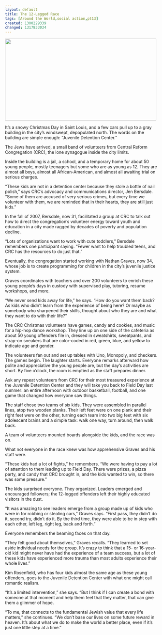 ```yaml
---
layout: default
title: The 12-Legged Race
tags: [Around the World,social action,pt13]
created: 1300229339
changed: 1317833034
---
```

<p>
	<img alt="" src="/files/5433948444_3bb1f3ba83.jpg" style="width: 500px; height: 270px; " /></p>
<p>
	It&rsquo;s a snowy Christmas Day in Saint Louis, and a few cars pull up to a gray building in the city&rsquo;s windswept, depopulated north. The words on the building are simple enough: &ldquo;Juvenile Detention Center.&rdquo;</p>
<p>
	The Jews have arrived, a small band of volunteers from Central Reform Congregation (CRC), the lone synagogue inside the city limits.</p>
<p>
	Inside the building is a jail, a school, and a temporary home for about 50 young people, mostly teenagers but some who are as young as 12. They are almost all boys, almost all African-American, and almost all awaiting trial on serious charges.</p>
<p>
	&ldquo;These kids are not in a detention center because they stole a bottle of nail polish,&rdquo; says CRC&rsquo;s advocacy and communications director, Jen Bersdale. &ldquo;Some of them are accused of very serious crimes, but every time we volunteer with them, we are reminded that in their hearts, they are still just kids.&rdquo;</p>
<p>
	In the fall of 2007, Bersdale, now 31, facilitated a group at CRC to talk out how to direct the congregation&rsquo;s volunteer energy toward youth and education in a city made ragged by decades of poverty and population decline.</p>
<p>
	&ldquo;Lots of organizations want to work with cute toddlers,&rdquo; Bersdale remembers one participant saying. &ldquo;Fewer want to help troubled teens, and CRC has the resources to do just that.&rdquo;</p>
<p>
	Eventually, the congregation started working with Nathan Graves, now 34, whose job is to create programming for children in the city&rsquo;s juvenile justice system.</p>
<p>
	Graves coordinates with teachers and over 200 volunteers to enrich these young people&rsquo;s days in custody with supervised play, tutoring, resume workshops, and more.</p>
<p>
	&ldquo;We never send kids away for life,&rdquo; he says. &ldquo;How do you want them back? As kids who didn&rsquo;t learn from the experience of being here? Or maybe as somebody who sharpened their skills, thought about who they are and what they want to do with their life?&rdquo;</p>
<p>
	The CRC Christmas volunteers have games, candy and cookies, and music for a hip-hop dance workshop. They line up on one side of the cafeteria as about 50 young offenders file in, dressed in sweatshirts, sweatpants, and strap-on sneakers that are color-coded in red, green, blue, and yellow to indicate age and gender.</p>
<p>
	The volunteers fan out and set up tables with Uno, Monopoly, and checkers. The games begin. The laughter starts. Everyone remarks afterward how polite and appreciative the young people are, but the day&rsquo;s activities are short. By five o&rsquo;clock, the room is emptied as the staff prepares dinner.</p>
<p>
	Ask any repeat volunteers from CRC for their most treasured experience at the Juvenile Detention Center and they will take you back to Field Day last summer: an entire afternoon with outdoor basketball, football, and one game that changed how everyone saw things.</p>
<p>
	The staff chose two teams of six kids. They were assembled in parallel lines, atop two wooden planks. Their left feet were on one plank and their right feet were on the other, turning each team into two big feet with six adolescent brains and a simple task: walk one way, turn around, then walk back.</p>
<p>
	A team of volunteers mounted boards alongside the kids, and the race was on.</p>
<p>
	What not everyone in the race knew was how apprehensive Graves and his staff were.</p>
<p>
	&ldquo;These kids had a lot of fights,&rdquo; he remembers. &ldquo;We were having to pay a lot of attention to them leading up to Field Day. There were prizes, a pizza party, and candy that CRC brought in, and the kids wanted to win, so there was some pressure.&rdquo;</p>
<p>
	The kids surprised everyone. They organized. Leaders emerged and encouraged followers; the 12-legged offenders left their highly educated visitors in the dust.</p>
<p>
	&ldquo;It was amazing to see leaders emerge from a group made up of kids who were in for robbing or stealing cars,&rdquo; Graves says. &ldquo;First pass, they didn&rsquo;t do it, second try, didn&rsquo;t do it. By the third time, they were able to be in step with each other, left leg, right leg, back and forth.&rdquo;</p>
<p>
	Everyone remembers the beaming faces on that day.</p>
<p>
	&ldquo;They felt good about themselves,&rdquo; Graves recalls. &ldquo;They learned to set aside individual needs for the group. It&rsquo;s crazy to think that a 15- or 16-year-old kid might never have had the experience of a team success, but a lot of these kids have experienced more trauma than most adults experience their whole lives.&rdquo;</p>
<p>
	Kim Rosenfield, who has four kids almost the same age as these young offenders, goes to the Juvenile Detention Center with what one might call romantic realism.</p>
<p>
	&ldquo;It&rsquo;s a limited intervention,&rdquo; she says. &ldquo;But I think if I can create a bond with someone at that moment and help them feel that they matter, that can give them a glimmer of hope.</p>
<p>
	&ldquo;To me, that connects to the fundamental Jewish value that every life matters,&rdquo; she continues. &ldquo;We don&rsquo;t base our lives on some future reward in heaven. It&rsquo;s about what we do to make the world a better place, even if it&rsquo;s just one little step at a time.&rdquo;</p>
